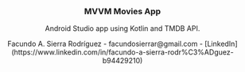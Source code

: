 <a name="readme-top"></a>



<!-- PROJECT LOGO -->
<br />
<div align="center">

<h3 align="center">MVVM Movies App</h3>

  <p align="center">
    Android Studio app using Kotlin and TMDB API.
  </p>

  <p align="center">
    Facundo A. Sierra Rodríguez - facundosierrar@gmail.com - [LinkedIn](https://www.linkedin.com/in/facundo-a-sierra-rodr%C3%ADguez-b94429210)
  </p>
</div>

